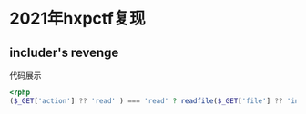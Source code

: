 #  2021年hxpctf复现

## includer's revenge

代码展示

```php
<?php
($_GET['action'] ?? 'read' ) === 'read' ? readfile($_GET['file'] ?? 'index.php') : include_once($_GET['file'] ?? 'index.php');

```



